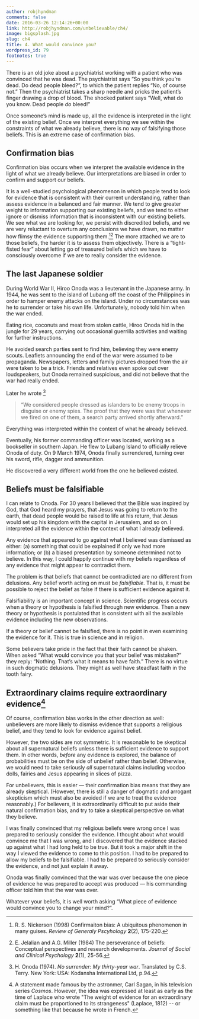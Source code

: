 ```yaml
---
author: robjhyndman
comments: false
date: 2016-03-26 12:14:26+00:00
link: http://robjhyndman.com/unbelievable/ch4/
image: bigsplash.jpg
slug: ch4
title: 4. What would convince you?
wordpress_id: 79
footnotes: true
---
```


There is an old joke about a psychiatrist working with a patient who was convinced that he was dead. The psychiatrist says “So you think you’re dead. Do dead people bleed?”, to which the patient replies “No, of course not.” Then the psychiatrist takes a sharp needle and pricks the patient’s finger drawing a drop of blood. The shocked patient says “Well, what do you know. Dead people _do_ bleed!”

Once someone’s mind is made up, all the evidence is interpreted in the light of the existing belief. Once we interpret everything we see within the constraints of what we already believe, there is no way of falsifying those beliefs. This is an extreme case of confirmation bias.


## Confirmation bias


Confirmation bias occurs when we interpret the available evidence in the light of what we already believe. Our interpretations are biased in order to confirm and support our beliefs.

It is a well-studied psychological phenomenon in which people tend to look for evidence that is consistent with their current understanding, rather than assess evidence in a balanced and fair manner. We tend to give greater weight to information supporting our existing beliefs, and we tend to either ignore or dismiss information that is inconsistent with our existing beliefs. We see what we are looking for, we persist with discredited beliefs, and we are very reluctant to overturn any conclusions we have drawn, no matter how flimsy the evidence supporting them.[^1][^2] The more attached we are to those beliefs, the harder it is to assess them objectively. There is a “tight-fisted fear” about letting go of treasured beliefs which we have to consciously overcome if we are to really consider the evidence.


## The last Japanese soldier


During World War II, Hiroo Onoda was a lieutenant in the Japanese army. In 1944, he was sent to the island of Lubang off the coast of the Philippines in order to hamper enemy attacks on the island. Under no circumstances was he to surrender or take his own life. Unfortunately, nobody told him when the war ended.

Eating rice, coconuts and meat from stolen cattle, Hiroo Onoda hid in the jungle for 29 years, carrying out occasional guerrilla activities and waiting for further instructions.

He avoided search parties sent to find him, believing they were enemy scouts. Leaflets announcing the end of the war were assumed to be propaganda. Newspapers, letters and family pictures dropped from the air were taken to be a trick. Friends and relatives even spoke out over loudspeakers, but Onoda remained suspicious, and did not believe that the war had really ended.

Later he wrote [^3]

>“We considered people dressed as islanders to be enemy troops in disguise or enemy spies. The proof that they were was that whenever we fired on one of them, a search party arrived shortly afterward.”

Everything was interpreted within the context of what he already believed.

Eventually, his former commanding officer was located, working as a bookseller in southern Japan. He flew to Lubang Island to officially relieve Onoda of duty. On 9 March 1974, Onoda finally surrendered, turning over his sword, rifle, dagger and ammunition.

He discovered a very different world from the one he believed existed.


## Beliefs must be falsifiable


I can relate to Onoda. For 30 years I believed that the Bible was inspired by God, that God heard my prayers, that Jesus was going to return to the earth, that dead people would be raised to life at his return, that Jesus would set up his kingdom with the capital in Jerusalem, and so on. I interpreted all the evidence within the context of what I already believed.

Any evidence that appeared to go against what I believed was dismissed as either: (a) something that could be explained if only we had more information; or (b) a biased presentation by someone determined not to believe. In this way, I could happily continue with my beliefs regardless of any evidence that might appear to contradict them.

The problem is that beliefs that cannot be contradicted are no different from delusions. Any belief worth acting on must be _falsifiable_. That is, it must be possible to reject the belief as false if there is sufficient evidence against it.

Falsifiability is an important concept in science. Scientific progress occurs when a theory or hypothesis is falsified through new evidence. Then a new theory or hypothesis is postulated that is consistent with all the available evidence including the new observations.

If a theory or belief cannot be falsified, there is no point in even examining the evidence for it. This is true in science and in religion.

Some believers take pride in the fact that their faith cannot be shaken. When asked “What would convince you that your belief was mistaken?” they reply: “Nothing. That’s what it means to have faith.” There is no virtue in such dogmatic delusions. They might as well have steadfast faith in the tooth fairy.


## Extraordinary claims require extraordinary evidence[^4]


Of course, confirmation bias works in the other direction as well: unbelievers are more likely to dismiss evidence that supports a religious belief, and they tend to look for evidence against belief.

However, the two sides are not symmetric. It is reasonable to be skeptical about all supernatural beliefs unless there is sufficient evidence to support them. In other words, _before_ any evidence is explored, the balance of probabilities must be on the side of unbelief rather than belief. Otherwise, we would need to take seriously _all_ supernatural claims including voodoo dolls, fairies and Jesus appearing in slices of pizza.

For unbelievers, this is easier — their confirmation bias means that they are already skeptical. (However, there is still a danger of dogmatic and arrogant skepticism which must also be avoided if we are to treat the evidence reasonably.) For believers, it is extraordinarily difficult to put aside their natural confirmation bias, and try to take a skeptical perspective on what they believe.

I was finally convinced that my religious beliefs were wrong once I was prepared to seriously consider the evidence. I thought about what would convince me that I was wrong, and I discovered that the evidence stacked up against what I had long held to be true. But it took a major shift in the way I viewed the evidence to come to this position. I had to be prepared to allow my beliefs to be falsifiable. I had to be prepared to seriously consider the evidence, and not just explain it away.

Onoda was finally convinced that the war was over because the one piece of evidence he was prepared to accept was produced — his commanding officer told him that the war was over.

Whatever your beliefs, it is well worth asking “What piece of evidence would convince you to change your mind?”.

[^1]: R. S. Nickerson (1998) Confirmaiton bias: A ubiquitous phenomenon in many guises. _Review of Generaly Pscyhology_ **2**(2), 175-220.

[^2]: E. Jelalian and A.G. Miller (1984) The perseverance of beliefs: Conceptual perspectives and research developments. _Journal of Social and Clinical Psychology_ **2**(1), 25-56.

[^3]: H. Onoda (1974). _No surrender: My thirty-year war_. Translated by C.S. Terry. New York: USA: Kodansha International Ltd, p.94.

[^4]: A statement made famous by the astronmer, Carl Sagan, in his television series _Cosmos_. However, the idea was expressed at least as early as the time of Laplace who wrote "The weight of evidence for an extraordinary claim must be proportioned to its strangeness" (Laplace, 1812) -- or something like that because he wrote in French.

